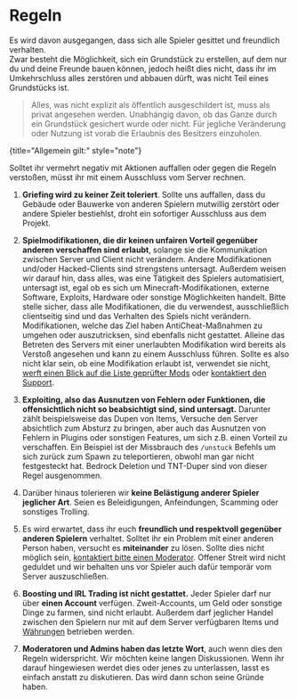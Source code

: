 [support]: support.md "Support, Erstattungen & Bugreport"

[verified-mods]: verified-mods.md "Liste der Geprüfte Modifikationen"

[economy]: economy.md "Economy-System"

# Regeln

<include from="util.md" element-id="survival-closed"/>

Es wird davon ausgegangen, dass sich alle Spieler gesittet und freundlich verhalten. \
Zwar besteht die Möglichkeit, sich ein Grundstück zu erstellen, auf dem nur du und deine
Freunde bauen können, jedoch heißt dies nicht, dass ihr im Umkehrschluss alles zerstören
und abbauen dürft, was nicht Teil eines Grundstücks ist.

> Alles, was nicht explizit als öffentlich ausgeschildert ist, muss als
> privat angesehen werden. Unabhängig davon, ob das Ganze durch ein Grundstück gesichert
> wurde oder nicht. Für jegliche Veränderung oder Nutzung ist vorab die Erlaubnis des Besitzers
> einzuholen.
>
{title="Allgemein gilt:" style="note"}

Solltet ihr vermehrt negativ mit Aktionen auffallen oder gegen die Regeln verstoßen, müsst ihr
mit einem Ausschluss vom Server rechnen.

1. **Griefing wird zu keiner Zeit toleriert**. Sollte uns auffallen, dass du Gebäude oder Bauwerke
   von anderen Spielern mutwillig zerstört oder andere Spieler bestiehlst, droht ein sofortiger
   Ausschluss aus dem Projekt.

2. **Spielmodifikationen, die dir keinen unfairen Vorteil gegenüber anderen verschaffen sind
   erlaubt**, solange sie die Kommunikation zwischen Server und Client nicht verändern. Andere
   Modifikationen und/oder Hacked-Clients sind strengstens untersagt. Außerdem weisen wir darauf
   hin, dass alles, was eine Tätigkeit des Spielers automatisiert, untersagt ist, egal ob es sich um
   Minecraft-Modifikationen, externe Software, Exploits, Hardware oder sonstige Möglichkeiten
   handelt. Bitte stelle sicher, dass alle Modifikationen, die du verwendest,
   ausschließlich clientseitig sind und das Verhalten des Spiels nicht verändern. Modifikationen, welche das Ziel
   haben AntiCheat-Maßnahmen zu umgehen oder auszutricksen, sind ebenfalls nicht gestattet. Alleine das Betreten des Servers mit einer
   unerlaubten Modifikation wird bereits als Verstoß angesehen und kann zu einem Ausschluss führen. Sollte es also nicht klar sein,
   ob eine Modifikation erlaubt ist, verwendet sie nicht, [werft einen Blick auf die Liste geprüfter Mods][verified-mods]
   oder [kontaktiert den Support][support].

3. **Exploiting, also das Ausnutzen von Fehlern oder Funktionen, die offensichtlich nicht so beabsichtigt sind, sind untersagt.**
   Darunter zählt beispielsweise das Dupen von Items, Versuche den Server absichtlich zum
   Absturz zu bringen, aber auch das Ausnutzen von Fehlern in Plugins oder sonstigen Features, um sich z.B. einen Vorteil zu verschaffen.
   Ein Beispiel ist der Missbrauch des `/unstuck` Befehls um sich zurück zum Spawn zu teleportieren, obwohl man gar nicht festgesteckt hat.
   Bedrock Deletion und TNT-Duper sind von dieser Regel ausgenommen.

4. Darüber hinaus tolerieren wir **keine Belästigung anderer Spieler jeglicher Art**. Seien es
   Beleidigungen, Anfeindungen, Scamming oder sonstiges Trolling.

5. Es wird erwartet, dass ihr euch **freundlich und respektvoll gegenüber anderen Spielern**
   verhaltet. Solltet ihr ein Problem mit einer anderen Person haben, versucht es **miteinander** zu
   lösen. Sollte dies nicht möglich sein,
   [kontaktiert bitte einen Moderator][support]. Offener Streit wird nicht geduldet und wir behalten
   uns vor
   Spieler auch dafür temporär vom Server auszuschließen.

6. **Boosting und IRL Trading ist nicht gestattet.** Jeder Spieler darf nur über **einen Account**
   verfügen. Zweit-Accounts, um Geld oder sonstige Dinge zu farmen, sind nicht erlaubt. Außerdem darf
   jeglicher Handel zwischen den Spielern nur mit auf dem Server verfügbaren Items
   und [Währungen][economy]
   betrieben werden.

7. **Moderatoren und Admins haben das letzte Wort**, auch wenn dies den Regeln widerspricht. Wir
   möchten keine langen Diskussionen. Wenn ihr darauf hingewiesen werdet dies oder jenes zu
   unterlassen, lasst es einfach anstatt zu diskutieren. Das wird dann schon seine Gründe haben.
